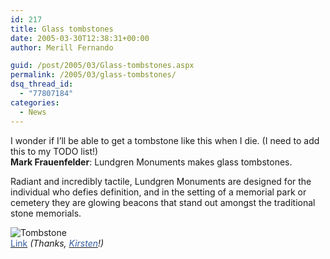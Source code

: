 ```yaml
---
id: 217
title: Glass tombstones
date: 2005-03-30T12:38:31+00:00
author: Merill Fernando

guid: /post/2005/03/Glass-tombstones.aspx
permalink: /2005/03/glass-tombstones/
dsq_thread_id:
  - "77807184"
categories:
  - News
---
```

<p>I wonder if I&rsquo;ll be able to get a tombstone like this when I die. (I need to add this to my TODO list!)<br /><strong>Mark Frauenfelder</strong>: Lundgren Monuments makes glass tombstones. </p>
<p>Radiant and incredibly tactile, Lundgren Monuments are designed for the individual who defies definition, and in the setting of a memorial park or cemetery they are glowing beacons that stand out amongst the traditional stone memorials.</p><img alt="Tombstone" src="http://www.merill.net/wp-content/uploads/contentbinary/05_2D03_2D30_20Tombstone.jpg" border="0" /><br clear="all"><a href="http://www.lundgrenmonuments.com/"><font color="#355ea0">Link</font></a> <em>(Thanks, <a href="http://www.drmenlo.com/roqlarue/"><font color="#355ea0">Kirsten</font></a>!)</em>